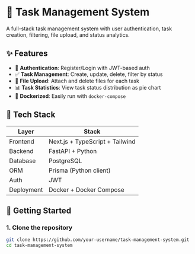 # 📝 Task Management System

A full-stack task management system with user authentication, task creation, filtering, file upload, and status analytics.

## ✨ Features

- 🔐 **Authentication**: Register/Login with JWT-based auth
- ✅ **Task Management**: Create, update, delete, filter by status
- 📁 **File Upload**: Attach and delete files for each task
- 📊 **Task Statistics**: View task status distribution as pie chart
- 🐳 **Dockerized**: Easily run with `docker-compose`

## 🧱 Tech Stack

| Layer       | Stack                          |
|-------------|--------------------------------|
| Frontend    | Next.js + TypeScript + Tailwind |
| Backend     | FastAPI + Python               |
| Database    | PostgreSQL                     |
| ORM         | Prisma (Python client)         |
| Auth        | JWT                            |
| Deployment  | Docker + Docker Compose        |

## 🚀 Getting Started

### 1. Clone the repository

```bash
git clone https://github.com/your-username/task-management-system.git
cd task-management-system
